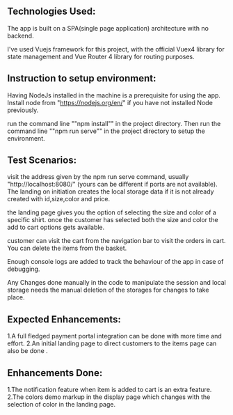Technologies Used:
-------------------
The app is built on a SPA(single page application) architecture with no backend.

I've used Vuejs framework for this project,
with the official Vuex4 library for state management
and Vue Router 4 library for routing purposes.


Instruction to setup environment:
----------------------------------


Having NodeJs installed in the machine is a prerequisite for using the app.
Install node from "https://nodejs.org/en/" if you have not installed Node previously.

run the command line ""npm install"" in the project directory.
Then run the command line ""npm run serve"" in the project directory to setup the environment.


Test Scenarios:
---------------

visit the address given by the npm run serve command, usually "http://localhost:8080/" (yours can be different if ports are not available).
The landing on initiation creates the local storage data if it is not already created 
with id,size,color and price.

the landing page gives you the option of selecting the size and color of a specific shirt.
once the customer has selected both the size and color the add to cart options gets available.

customer can visit the cart from the navigation bar to visit the orders in cart.
You can delete the items from the basket.

Enough console logs are added to track the behaviour of the app in case of debugging.

Any Changes done manually in the code to manipulate the  session and local storage needs the manual deletion of the storages for changes to take place. 


Expected Enhancements:
----------------------
1.A full fledged payment portal integration can be done with more time and effort.
2.An initial landing page to direct customers to the items page can also be done .


Enhancements Done:
----------------

1.The notification feature when item is added to cart is an extra feature.
2.The colors demo markup in the display page which changes with the selection of color in the landing page. 